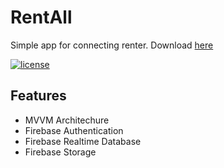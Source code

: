 # RentAll
Simple app for connecting renter. Download [here](https://github.com/shidqimlna/RentAll/blob/master/apk/RentAll.apk)

[![license](https://img.shields.io/badge/License-Apache%202.0-blue.svg)](https://github.com/shidqimlna/RentAll/blob/master/LICENSE)

## Features
* MVVM Architechure
* Firebase Authentication
* Firebase Realtime Database
* Firebase Storage
